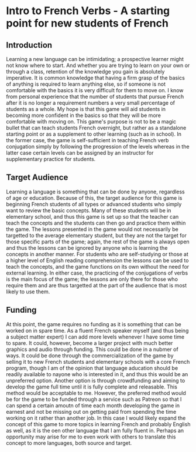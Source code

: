 # Intro to French Verbs - A starting point for new students of French

## Introduction
Learning a new language can be intimidating; a prospective learner might not know where to start. And whether you are trying to learn on your own or through a class, retention of the knowledge you gain is absolutely imperative. It is common knowledge that having a firm grasp of the basics of anything is required to learn anything else, so if someone is not comfortable with the basics it is very difficult for them to move on. I know from personal experience that the number of students that pursue French after it is no longer a requirement numbers a very small percentage of students as a whole. My hope is that this game will aid students in becoming more confident in the basics so that they will be more comfortable with moving on. This game's purpose is not to be a magic bullet that can teach students French overnight, but rather as a standalone starting point or as a supplement to other learning (such as in school). In the former case, the game is self-sufficient in teaching French verb conjugation simply by following the progression of the levels whereas in the latter case certain levels can be assigned by an instructor for supplementary practice for students. 

## Target Audience
Learning a language is something that can be done by anyone, regardless of age or education. Because of this, the target audience for this game is beginning French students of all types or advanced students who simply want to review the basic concepts. Many of these students will be in elementary school, and thus this game is set up so that the teacher can teach the concepts and the students can then go and practice them within the game. The lessons presented in the game would not necessarily be targetted to the average elementary student, but they are not the target for those specific parts of the game; again, the rest of the game is always open and thus the lessons can be ignored by anyone who is learning the concepts in another manner. For students who are self-studying or those at a higher level of English reading comprehension the lessons can be used to teach the concepts, and the game functions on its own without the need for external learning. In either case, the practicing of the conjugations of verbs is the main focus of the game; the lessons are only there for those who require them and are thus targetted at the part of the audience that is most likely to use them.

## Funding
At this point, the game requires no funding as it is something that can be worked on in spare time. As a fluent French speaker myself (and thus being a subject matter expert) I can add more levels whenever I have some time to spare. It could, however, become a larger project with much better graphics and audio through funding. This could be done in a nubmer of ways. It could be done through the commercialization of the game by selling it to new French students and elementary schools with a core French program, though I am of the opinion that language aducation should be readily available to nayone who is interested in it, and thus this would be an unpreferred option. Another option is through crowdfunding and aiming to develop the game full time until it is fully complete and releasable. This method would be acceptable to me. However, the preferred method would be for the game to be funded through a service such as Patreon so that I can spend a certain amoutn of time each month developing the game in earnest and not be missing out on getting paid from spending the time working on it rather than another job. In this case I would likely expand the concept of this game to more topics in learning French and probably English as well, as it is the oen other language that I am fully fluent in. Perhaps an opportunity may arise for me to even work with others to translate this concept to more languages, both source and target.
